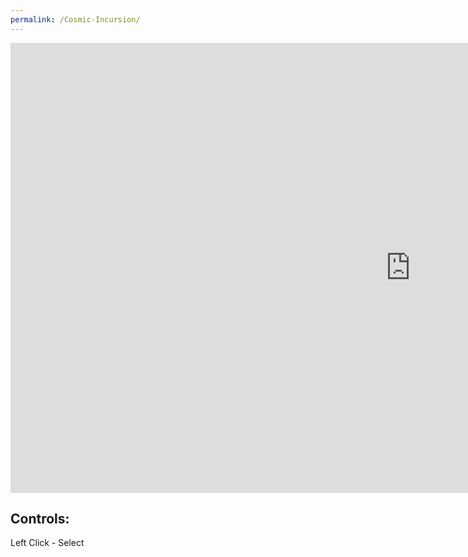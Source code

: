 ```yaml
---
permalink: /Cosmic-Incursion/
---
```


<iframe src="https://banrescoding.github.io/Portfolio/Demos/CosmicWeb/" name="CosmisIncursion" style="height:720px;width:1280px;border:none;" title="CosmicIncursion"></iframe>

## Controls:  
Left Click - Select
